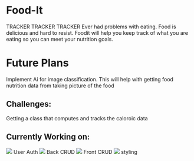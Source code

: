 # Food-It

TRACKER TRACKER TRACKER
Ever had problems with eating. Food is delicious and hard to resist. Foodit will help you keep track of what you are eating so you can meet your nutrition goals.

# Future Plans
Implement Ai for image classification. This will help with getting food nutrition data from taking picture of the food

## Challenges:
Getting a class that computes and tracks the caloroic data


## Currently Working on:
![](https://geps.dev/progress/100?dangerColor=800000&successColor=ff9900&successColor=ff9900) User Auth
![](https://geps.dev/progress/85?dangerColor=800000&successColor=ff9900&successColor=006600) Back CRUD
![](https://geps.dev/progress/95?dangerColor=800000&successColor=ff9900&successColor=006600) Front CRUD
![](https://geps.dev/progress/65?dangerColor=800000&successColor=ff9900&successColor=006600) styling




